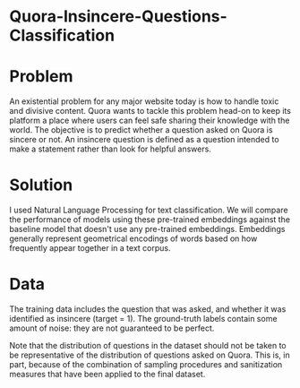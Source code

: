 # Quora-Insincere-Questions-Classification

# Problem

An existential problem for any major website today is how to handle toxic and divisive content. 
Quora wants to tackle this problem head-on to keep its platform a place where users can feel safe sharing their knowledge with the world.
The objective is to predict whether a question asked on Quora is sincere or not. 
An insincere question is defined as a question intended to make a statement rather than look for helpful answers.

# Solution

I used Natural Language Processing for text classification. We will compare the performance of models using these pre-trained embeddings against the baseline model that doesn't use any pre-trained embeddings.
Embeddings generally represent geometrical encodings of words based on how frequently appear together in a text corpus.

# Data

The training data includes the question that was asked, and whether it was identified as insincere (target = 1). 
The ground-truth labels contain some amount of noise: they are not guaranteed to be perfect.

Note that the distribution of questions in the dataset should not be taken to be representative of the distribution of questions asked on Quora. 
This is, in part, because of the combination of sampling procedures and sanitization measures that have been applied to the final dataset.
